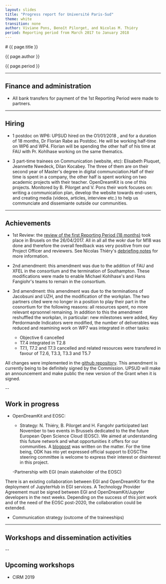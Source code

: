 ```yaml
---
layout: slides
title: "Progress report for Université Paris-Sud"
theme: white
transition: none
author: Viviane Pons, Benoît Pilorget, and Nicolas M. Thiéry
period: Reporting period from March 2017 to January 2018
---
```


<section data-markdown data-separator="^---\n" data-separator-vertical="^--\n">
# {{ page.title }}

{{ page.author }}

{{ page.period }}

---
## Finance and administration

- All bank transfers for payment of the 1st Reporting Period were made to partners.



---

## Hiring

- 1 postdoc on WP6: UPSUD hired on the O1/01/2018 , and for a duration of 18 months, Dr Florian Rabe as Postdoc. He will be working half-time on WP6 and WP4. Florian will be spending the other half of his time at FAU with Pr. Kohlhase working on the same thematics.

- 3 part-time trainees on Communication (website, etc): Elisabeth Pluquet, Jeannette Nwedeck, Dilan Kocabey. The three of them are on their second year of Master's degree in digital communciation.Half of their time is spent in a company, the other half is spent working on two academic projects with their teacher. OpenDreamKit is one of this projects. Monitored by B. Pilorget and V. Pons their work focuses on: writing a communication plan, develop the website towards end-users, and creating media (videos, articles, interview etc.) to help us communciate and dissemiante outside our communities.

---

## Achievements

- 1st Review: the [review of the first Reporting Period (18 months)](http://opendreamkit.org/meetings/2017-04-26-ProjectReviewPresentations/) took place in Brusels on the 26/04/2017. All in all all the wokr due for M18 was done and therefore the overall feedback was very positive from our Project Officer and reviewers. See Nicolas Thiéry's [debriefing notes](http://opendreamkit.org/2017/04/26/first-project-review-debriefing/) for more information.

- 2nd amendment: this amendment was due to the addition of FAU and XFEL in the consortium and the termination of Southampton. These modifications were made to enable Michael Kohlhase's and Hans Fangiohr's teams to remain in the consortium.

- 3rd amendment: this amendment was due to the terminations of Jacobsuni and UZH, and the modification of the workplan. The two partners cited were no longer in a position to play their part in the cosnortium for the following reasons: all resources spent, no more relevant eprsonnel remaining.
In addition to this the amendment reshuffled the workplan, in particular: new milestones were added, Key Perdormande Indicators were modified, the number of deliverables was reduced and reamining work on WP7 was integrated in other tasks:
  - Objective 6 cancelled 
  - T7.4 integrated in T2.8
  - T7.1, T7.2 and T7.3 cancelled and related resources were transfered in favour of T2.6, T3.3, T3.3 and T5.7
 
 All changes were implemented in the [github repository](https://github.com/OpenDreamKit/OpenDreamKit/milestones). This amendment is currently being to be definitely signed by the Commission. UPSUD will make an announcement and make public the new version of the Grant when it is signed.

--

## Work in progress

- OpenDreamKit and EOSC:
  - Strategy: N. Thiéry, B. Pilorget and H. Fangohr participated last November to two events in Brussels dedicated to the the future European Open Science Cloud (EOSC). We aimed at understanding this future network and what opportunities it offers for our communities. A [blogpost](http://opendreamkit.org/2017/12/06/EOSC/) was written on the matter. For the time being, ODK has nto yet expressed official support to EOSCThe steering committee is welcome to express their interest or disinterest in this project.
  
   -Partnership with EGI (main stakeholder of the EOSC)

There is an existing collaboration between EGI and OpenDreamKit for the deployment of JupyterHub in EGI services. A Technology Provider Agreement must be signed between EGI and OpenDreamKit/Jupyter developers in the next weeks. Depending on the success of this joint work and of the need of the EOSC post-2020, the collaboration could be extended.
  
  
- Communication strategy (outcome of the traineeships)

---
## Workshops and dissemination activities


--
## Upcoming workshops 

- CIRM 2019


</section>

